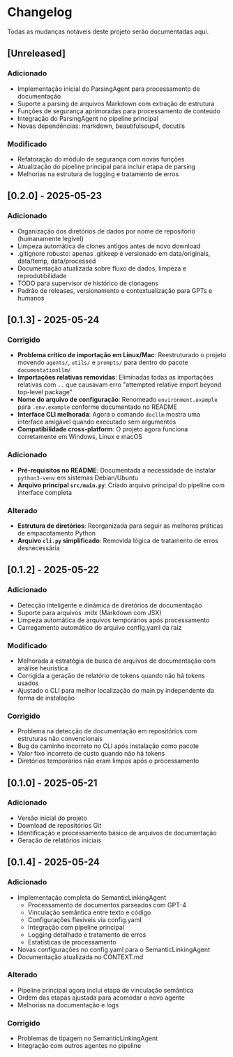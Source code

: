 # Changelog

Todas as mudanças notáveis deste projeto serão documentadas aqui.

## [Unreleased]
### Adicionado
- Implementação inicial do ParsingAgent para processamento de documentação
- Suporte a parsing de arquivos Markdown com extração de estrutura
- Funções de segurança aprimoradas para processamento de conteúdo
- Integração do ParsingAgent no pipeline principal
- Novas dependências: markdown, beautifulsoup4, docutils

### Modificado
- Refatoração do módulo de segurança com novas funções
- Atualização do pipeline principal para incluir etapa de parsing
- Melhorias na estrutura de logging e tratamento de erros

## [0.2.0] - 2025-05-23
### Adicionado
- Organização dos diretórios de dados por nome de repositório (humanamente legível)
- Limpeza automática de clones antigos antes de novo download
- .gitignore robusto: apenas .gitkeep é versionado em data/originals, data/temp, data/processed
- Documentação atualizada sobre fluxo de dados, limpeza e reprodutibilidade
- TODO para supervisor de histórico de clonagens
- Padrão de releases, versionamento e contextualização para GPTs e humanos

## [0.1.3] - 2025-05-24

### Corrigido
- **Problema crítico de importação em Linux/Mac**: Reestruturado o projeto movendo `agents/`, `utils/` e `prompts/` para dentro do pacote `documentationllm/`
- **Importações relativas removidas**: Eliminadas todas as importações relativas com `..` que causavam erro "attempted relative import beyond top-level package"
- **Nome do arquivo de configuração**: Renomeado `environment.example` para `.env.example` conforme documentado no README
- **Interface CLI melhorada**: Agora o comando `docllm` mostra uma interface amigável quando executado sem argumentos
- **Compatibilidade cross-platform**: O projeto agora funciona corretamente em Windows, Linux e macOS

### Adicionado
- **Pré-requisitos no README**: Documentada a necessidade de instalar `python3-venv` em sistemas Debian/Ubuntu
- **Arquivo principal `src/main.py`**: Criado arquivo principal do pipeline com interface completa

### Alterado
- **Estrutura de diretórios**: Reorganizada para seguir as melhores práticas de empacotamento Python
- **Arquivo `cli.py` simplificado**: Removida lógica de tratamento de erros desnecessária

## [0.1.2] - 2025-05-22
### Adicionado
- Detecção inteligente e dinâmica de diretórios de documentação
- Suporte para arquivos .mdx (Markdown com JSX)
- Limpeza automática de arquivos temporários após processamento
- Carregamento automático do arquivo config.yaml da raiz

### Modificado
- Melhorada a estratégia de busca de arquivos de documentação com análise heurística
- Corrigida a geração de relatório de tokens quando não há tokens usados
- Ajustado o CLI para melhor localização do main.py independente da forma de instalação

### Corrigido
- Problema na detecção de documentação em repositórios com estruturas não convencionais
- Bug do caminho incorreto no CLI após instalação como pacote
- Valor fixo incorreto de custo quando não há tokens
- Diretórios temporários não eram limpos após o processamento

## [0.1.0] - 2025-05-21
### Adicionado
- Versão inicial do projeto
- Download de repositórios Git
- Identificação e processamento básico de arquivos de documentação
- Geração de relatórios iniciais

## [0.1.4] - 2025-05-24

### Adicionado
- Implementação completa do SemanticLinkingAgent
  - Processamento de documentos parseados com GPT-4
  - Vinculação semântica entre texto e código
  - Configurações flexíveis via config.yaml
  - Integração com pipeline principal
  - Logging detalhado e tratamento de erros
  - Estatísticas de processamento
- Novas configurações no config.yaml para o SemanticLinkingAgent
- Documentação atualizada no CONTEXT.md

### Alterado
- Pipeline principal agora inclui etapa de vinculação semântica
- Ordem das etapas ajustada para acomodar o novo agente
- Melhorias na documentação e logs

### Corrigido
- Problemas de tipagem no SemanticLinkingAgent
- Integração com outros agentes no pipeline
